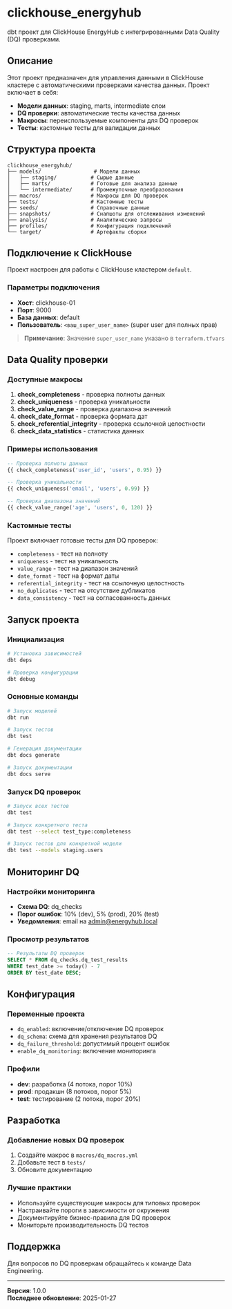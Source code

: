 # clickhouse_energyhub

dbt проект для ClickHouse EnergyHub с интегрированными Data Quality (DQ) проверками.

## Описание

Этот проект предназначен для управления данными в ClickHouse кластере с автоматическими проверками качества данных. Проект включает в себя:

- **Модели данных**: staging, marts, intermediate слои
- **DQ проверки**: автоматические тесты качества данных
- **Макросы**: переиспользуемые компоненты для DQ проверок
- **Тесты**: кастомные тесты для валидации данных

## Структура проекта

```
clickhouse_energyhub/
├── models/                 # Модели данных
│   ├── staging/           # Сырые данные
│   ├── marts/             # Готовые для анализа данные
│   └── intermediate/      # Промежуточные преобразования
├── macros/                # Макросы для DQ проверок
├── tests/                 # Кастомные тесты
├── seeds/                 # Справочные данные
├── snapshots/             # Снапшоты для отслеживания изменений
├── analysis/              # Аналитические запросы
├── profiles/              # Конфигурация подключений
└── target/                # Артефакты сборки
```

## Подключение к ClickHouse

Проект настроен для работы с ClickHouse кластером `default`.

### Параметры подключения

- **Хост**: clickhouse-01
- **Порт**: 9000
- **База данных**: default
- **Пользователь**: `<ваш_super_user_name>` (super user для полных прав)

> **Примечание**: Значение `super_user_name` указано в `terraform.tfvars`

## Data Quality проверки

### Доступные макросы

1. **check_completeness** - проверка полноты данных
2. **check_uniqueness** - проверка уникальности
3. **check_value_range** - проверка диапазона значений
4. **check_date_format** - проверка формата дат
5. **check_referential_integrity** - проверка ссылочной целостности
6. **check_data_statistics** - статистика данных

### Примеры использования

```sql
-- Проверка полноты данных
{{ check_completeness('user_id', 'users', 0.95) }}

-- Проверка уникальности
{{ check_uniqueness('email', 'users', 0.99) }}

-- Проверка диапазона значений
{{ check_value_range('age', 'users', 0, 120) }}
```

### Кастомные тесты

Проект включает готовые тесты для DQ проверок:

- `completeness` - тест на полноту
- `uniqueness` - тест на уникальность
- `value_range` - тест на диапазон значений
- `date_format` - тест на формат даты
- `referential_integrity` - тест на ссылочную целостность
- `no_duplicates` - тест на отсутствие дубликатов
- `data_consistency` - тест на согласованность данных

## Запуск проекта

### Инициализация

```bash
# Установка зависимостей
dbt deps

# Проверка конфигурации
dbt debug
```

### Основные команды

```bash
# Запуск моделей
dbt run

# Запуск тестов
dbt test

# Генерация документации
dbt docs generate

# Запуск документации
dbt docs serve
```

### Запуск DQ проверок

```bash
# Запуск всех тестов
dbt test

# Запуск конкретного теста
dbt test --select test_type:completeness

# Запуск тестов для конкретной модели
dbt test --models staging.users
```

## Мониторинг DQ

### Настройки мониторинга

- **Схема DQ**: dq_checks
- **Порог ошибок**: 10% (dev), 5% (prod), 20% (test)
- **Уведомления**: email на admin@energyhub.local

### Просмотр результатов

```sql
-- Результаты DQ проверок
SELECT * FROM dq_checks.dq_test_results 
WHERE test_date >= today() - 7
ORDER BY test_date DESC;
```

## Конфигурация

### Переменные проекта

- `dq_enabled`: включение/отключение DQ проверок
- `dq_schema`: схема для хранения результатов DQ
- `dq_failure_threshold`: допустимый процент ошибок
- `enable_dq_monitoring`: включение мониторинга

### Профили

- **dev**: разработка (4 потока, порог 10%)
- **prod**: продакшн (8 потоков, порог 5%)
- **test**: тестирование (2 потока, порог 20%)

## Разработка

### Добавление новых DQ проверок

1. Создайте макрос в `macros/dq_macros.yml`
2. Добавьте тест в `tests/`
3. Обновите документацию

### Лучшие практики

- Используйте существующие макросы для типовых проверок
- Настраивайте пороги в зависимости от окружения
- Документируйте бизнес-правила для DQ проверок
- Мониторьте производительность DQ тестов

## Поддержка

Для вопросов по DQ проверкам обращайтесь к команде Data Engineering.

---

**Версия**: 1.0.0  
**Последнее обновление**: 2025-01-27
